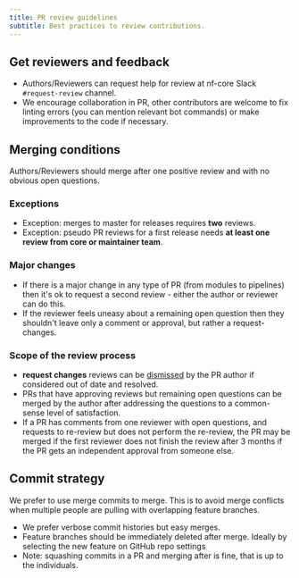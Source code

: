 ```yaml
---
title: PR review guidelines
subtitle: Best practices to review contributions.
---
```


## Get reviewers and feedback

- Authors/Reviewers can request help for review at nf-core Slack `#request-review` channel.
- We encourage collaboration in PR, other contributors are welcome to fix linting errors (you can mention relevant bot commands) or make improvements to the code if necessary.

## Merging conditions

Authors/Reviewers should merge after one positive review and with no obvious open questions.

### Exceptions

- Exception: merges to master for releases requires **two** reviews.
- Exception: pseudo PR reviews for a first release needs **at least one review from core or maintainer team**.

### Major changes

- If there is a major change in any type of PR (from modules to pipelines) then it's ok to request a second review - either the author or reviewer can do this.
- If the reviewer feels uneasy about a remaining open question then they shouldn't leave only a comment or approval, but rather a request-changes.

### Scope of the review process

- **request changes** reviews can be [dismissed](https://docs.github.com/en/pull-requests/collaborating-with-pull-requests/reviewing-changes-in-pull-requests/dismissing-a-pull-request-review) by the PR author if considered out of date and resolved.
- PRs that have approving reviews but remaining open questions can be merged by the author after addressing the questions to a common-sense level of satisfaction.
- If a PR has comments from one reviewer with open questions, and requests to re-review but does not perform the re-review, the PR may be merged if the first reviewer does not finish the review after 3 months if the PR gets an independent approval from someone else.

## Commit strategy

We prefer to use merge commits to merge. This is to avoid merge conflicts when multiple people are pulling with overlapping feature branches.

- We prefer verbose commit histories but easy merges.
- Feature branches should be immediately deleted after merge. Ideally by selecting the new feature on GitHub repo settings
- Note: squashing commits in a PR and merging after is fine, that is up to the individuals.
